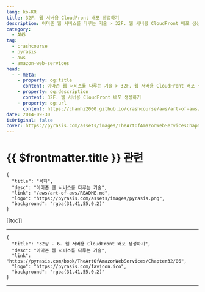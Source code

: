 ```yaml
---
lang: ko-KR
title: 32F. 웹 서버용 CloudFront 배포 생성하기
description: 아마존 웹 서비스를 다루는 기술 > 32F. 웹 서버용 CloudFront 배포 생성하기
category:
  - AWS
tag: 
  - crashcourse
  - pyrasis
  - aws 
  - amazon-web-services
head:
  - - meta:
    - property: og:title
      content: 아마존 웹 서비스를 다루는 기술 > 32F. 웹 서버용 CloudFront 배포 생성하기
    - property: og:description
      content: 32F. 웹 서버용 CloudFront 배포 생성하기
    - property: og:url
      content: https://chanhi2000.github.io/crashcourse/aws/art-of-aws/32F.html
date: 2014-09-30
isOriginal: false
cover: https://pyrasis.com/assets/images/TheArtOfAmazonWebServicesChapter32/8_.png
---
```


# {{ $frontmatter.title }} 관련

```component VPCard
{
  "title": "목차",
  "desc": "아마존 웹 서비스를 다루는 기술",
  "link": "/aws/art-of-aws/README.md",
  "logo": "https://pyrasis.com/assets/images/pyrasis.png",
  "background": "rgba(31,41,55,0.2)"
}
```

[[toc]]

---

```component VPCard
{
  "title": "32장 - 6. 웹 서버용 CloudFront 배포 생성하기",
  "desc": "아마존 웹 서비스를 다루는 기술",
  "link": "https://pyrasis.com/book/TheArtOfAmazonWebServices/Chapter32/06",
  "logo": "https://pyrasis.com/favicon.ico",
  "background": "rgba(31,41,55,0.2)"
}
```

<!-- TODO: 작성 -->

---

<TagLinks />